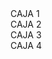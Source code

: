 
<html lang="es">
<head>
    
<title>Cuatro Cajas dentro de un Contenedor</title>
<style>
       
{
box-sizing: border-box;
margin: 0;
padding: 0;
}

.contenedor {
width: 80%;                      
padding: 20px;                   
border: 2px solid gray;          
box-shadow: 0px 4px 8px rgba(0, 0, 0, 0.1); 
margin: 0 auto;                  
display: grid;                   
grid-template-columns: repeat(2, 1fr); 
gap: 10px;                       
}

        
.caja {
width: 100%;                    
height: 150px;                   
padding: 10px;                   
margin: 10px 0;                  
border: 1px solid #ccc;          
text-align: center;              
line-height: 150px;              
font-weight: bold;               
color: white;                    
}

        
.caja1 {
background-color: #f44336;       
}

.caja2 {
background-color: #4caf50;       
}

.caja3 {
background-color: #2196f3;      
}

.caja4 {
background-color: #ffeb3b;       
}

</style>
</head>
<body>

<div class="contenedor">
<div class="caja caja1">CAJA 1</div>
<div class="caja caja2">CAJA 2</div>
<div class="caja caja3">CAJA 3</div>
<div class="caja caja4">CAJA 4</div>

</div>

</body>
</html>
